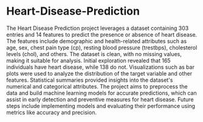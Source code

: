 # Heart-Disease-Prediction
The Heart Disease Prediction project leverages a dataset containing 303 entries and 14 features to predict the presence or absence of heart disease. The features include demographic and health-related attributes such as age, sex, chest pain type (cp), resting blood pressure (trestbps), cholesterol levels (chol), and others. The dataset is clean, with no missing values, making it suitable for analysis. Initial exploration revealed that 165 individuals have heart disease, while 138 do not. Visualizations such as bar plots were used to analyze the distribution of the target variable and other features. Statistical summaries provided insights into the dataset's numerical and categorical attributes. The project aims to preprocess the data and build machine learning models for accurate predictions, which can assist in early detection and preventive measures for heart disease. Future steps include implementing models and evaluating their performance using metrics like accuracy and precision.
